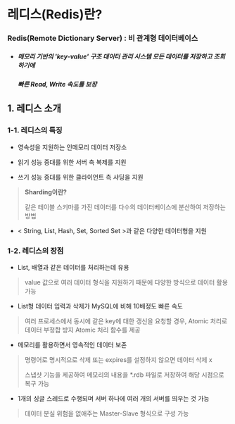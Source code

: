# 레디스(Redis)란?

### Redis(Remote Dictionary Server) : 비 관계형 데이터베이스

- ##### 메모리 기반의 'key-value' 구조 데이터 관리 시스템 모든 데이터를 저장하고 조회하기에 

  ##### 빠른 Read, Write 속도를 보장

  

## 1. 레디스 소개

### 1-1. 레디스의 특징

- 영속성을 지원하는 인메모리 데이터 저장소

- 읽기 성능 증대를 위한 서버 측 복제를 지원
- 쓰기 성능 증대를 위한 클라이언트 측 샤딩을 지원

> **Sharding이란?**
>
> 같은 테이블 스키마를 가진 데이터를 다수의 데이터베이스에 분산하여 저장하는 방법

- < String, List, Hash, Set, Sorted Set >과 같은 다양한 데이터형을 지원



### 1-2. 레디스의 장점

- List, 배열과 같은 데이터를 처리하는데 유용

> value 값으로 여러 데이터 형식을 지원하기 때문에 다양한 방식으로 데이터 활용 가능

- List형 데이터 입력과 삭제가 MySQL에 비해 10배정도 빠른 속도

> 여러 프로세스에서 동시에 같은 key에 대한 갱신을 요청할 경우, Atomic 처리로 데이터 부정합 방지 Atomic 처리 함수를 제공

- 메모리를 활용하면서 영속적인 데이터 보존

> 명령어로 명시적으로 삭제 또는 expires를 설정하지 않으면 데이터 삭제 x
>
> 스냅샷 기능을 제공하여 메모리의 내용을 *.rdb 파일로 저장하여 해당 시점으로 복구 가능

- 1개의 싱글 스레드로 수행되며 서버 하나에 여러 개의 서버를 띄우는 것 가능

> 데이터 분실 위험을 없애주는 Master-Slave 형식으로 구성 가능

